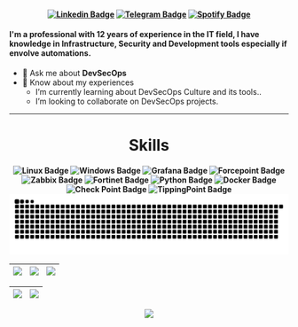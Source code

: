 <h4 align="center">

[![Linkedin Badge](https://img.shields.io/badge/-Linkedin-blue?style=for-the-badge&logo=Linkedin&logoColor=white&link=https://github.com/SecZeroR)](https://www.linkedin.com/in/jacksongreick/)
[![Telegram Badge](https://img.shields.io/badge/Telegram-2CA5E0?style=for-the-badge&logo=telegram&logoColor=white)](https://t.me/jacksongreick)
[![Spotify Badge](https://img.shields.io/badge/-Spotify-3bb34b?style=for-the-badge&logo=Spotify&logoColor=161f16&link=https://github.com/SecZeroR)](https://open.spotify.com/user/z8phq73cxg1xlvelq0yyzyba2)
</h4>
<h4 align="left"> I'm a professional with 12 years of experience in the IT field, I have knowledge in Infrastructure, Security and Development tools especially if envolve automations.</h4>

 - 💬 Ask me about **DevSecOps**
 - 📄 Know about my experiences
     -  I’m currently learning about DevSecOps Culture and its tools..
     -  I’m looking to collaborate on DevSecOps projects. 
<hr>
<h1 align="center">Skills</h1>
<h4 align="center">

![Linux Badge](https://img.shields.io/badge/Linux-f0f8ff?style=for-the-badge&logo=linux&logoColor=black)
![Windows Badge](https://img.shields.io/badge/Windows-003371?style=for-the-badge&logo=windows&logoColor=white)
![Grafana Badge](https://img.shields.io/badge/-Grafana-ffffff?style=for-the-badge&logo=Grafana&logoColor=orange)
![Forcepoint Badge](https://img.shields.io/badge/Forcepoint-ffffff?style=for-the-badge&logo=Forcepoint&logoColor=red)
![Zabbix Badge](https://img.shields.io/badge/-Zabbix-c3272b?style=for-the-badge&logo=Graffana&logoColor=white)
![Fortinet Badge](https://img.shields.io/badge/fortinet-d1d1c7?style=for-the-badge&logo=fortinet&logoColor=red)
![Python Badge](https://img.shields.io/badge/python-eeeeee?style=for-the-badge&logo=python&logoColor=yellow)
![Docker Badge](https://img.shields.io/badge/docker-eeeeee?style=for-the-badge&logo=docker&logoColor=3d85c6)
![Check Point Badge](https://img.shields.io/badge/Check-Point-CC4482?style=for-the-badge&logo=checkpoint&logoColor=red)
![TippingPoint Badge](https://img.shields.io/badge/TippingPoint-ffffff?style=for-the-badge&logo=trendmicro&logoColor=red)
![Snake Badge](https://github.com/SecZeroR/SecZeroR/blob/main/github-user-contribution.svg)

| ![](http://github-profile-summary-cards.vercel.app/api/cards/stats?username=SecZeroR&theme=nord_dark) | ![](http://github-profile-summary-cards.vercel.app/api/cards/repos-per-language?username=SecZeroR&hide=Html&theme=nord_dark) | ![](http://github-profile-summary-cards.vercel.app/api/cards/most-commit-language?username=SecZeroR&theme=nord_dark) |
| :-: | :-: | :-: |

| ![](http://github-profile-summary-cards.vercel.app/api/cards/profile-details?username=SecZeroR&theme=nord_dark) | ![](https://github-readme-streak-stats.herokuapp.com/?user=SecZeroR&hide_border=true&date_format=M%20j%5B%2C%20Y%5D&background=2D3742&stroke=2D3742&ring=6bbbca&fire=6bbbca&currStreakNum=fff&sideNums=6bbbca&currStreakLabel=6bbbca&sideLabels=fff&dates=fff) |
| :-: | :-: |

![](https://komarev.com/ghpvc/?username=SecZeroR&color=blueviolet&style=flat-square)
   </div>
